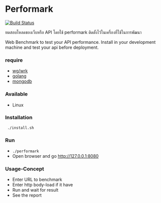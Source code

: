 # Performark
[![Build Status](https://travis-ci.org/ntossapo/performark.svg?branch=master)](https://travis-ci.org/ntossapo/performark)

ทดสอบโหลดของเว็บหรือ API โดยใช้ performark ติดตั้งไว้ในเครื่องที่ใช้ในการพัฒนา

Web Benchmark to test your API performance. Install in your development machine and test your api before deployment.

### require
* [wg/wrk](https://github.com/wg/wrk)
* [golang](https://golang.org/)
* [mongodb](https://www.mongodb.com/)

### Available
* Linux

### Installation
```
 ./install.sh
```

### Run
* ```./performark```
* Open browser and go http://127.0.0.1:8080

### Usage-Concept
* Enter URL to benchmark
* Enter http body-load if it have
* Run and wait for result
* See the report
